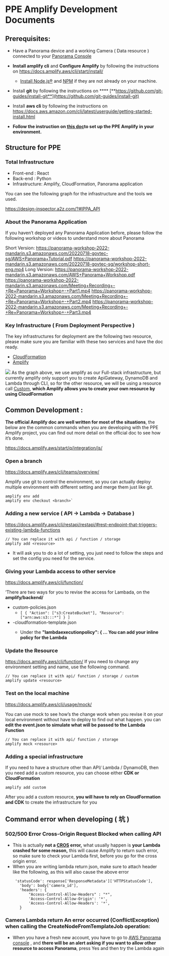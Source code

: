 # PPE Amplify Development Documents

## Prerequisites:

- Have a Panorama device and a working Camera ( Data resource ) connected to your [Panorama Console](https://aws.amazon.com/panorama/)

- **Install amplify cli** and **Configure Amplify** by following the instructions on https://docs.amplify.aws/cli/start/install/
  - [Install Node.js®](https://nodejs.org/en/download/) and [NPM](https://www.npmjs.com/get-npm) if they are not already on your machine.
- Install **git** by following the instructions on \***\* [**https://github.com/git-guides/install-git**](https://github.com/git-guides/install-git)
- Install **aws cli** by following the instructions on https://docs.aws.amazon.com/cli/latest/userguide/getting-started-install.html
- **Follow the instruction on [this doc](https://quip-amazon.com/ifLWAwqmEQbQ/PPE-Amplify-One-Click-Installation)to set up the PPE Amplify in your environment.**

## Structure for PPE

### Total Infrastructure

- Front-end : React
- Back-end : Python
- Infrastructure: Amplify, CloudFormation, Panorama application

You can see the following graph for the infrastructure and the tools we used.

https://design-inspector.a2z.com/?#IPPA_API

### About the Panorama Application

If you haven’t deployed any Panorama Application before, please follow the following workshop or videos to understand more about Panorama

Short Version:
https://panorama-workshop-2022-mandarin.s3.amazonaws.com/20220718-govtec-sg/AWS+Panorama+Tutorial.pdf
https://panorama-workshop-2022-mandarin.s3.amazonaws.com/20220718-govtec-sg/workshop-short-eng.mp4
Long Version:
https://panorama-workshop-2022-mandarin.s3.amazonaws.com/AWS+Panorama+Workshop.pdf
https://panorama-workshop-2022-mandarin.s3.amazonaws.com/Meeting+Recording+-+Re+Panorama+Workshop+-+Part1.mp4
https://panorama-workshop-2022-mandarin.s3.amazonaws.com/Meeting+Recording+-+Re+Panorama+Workshop+-+Part2.mp4
https://panorama-workshop-2022-mandarin.s3.amazonaws.com/Meeting+Recording+-+Re+Panorama+Workshop+-+Part3.mp4

### Key Infrastructure ( From Deployment Perspective )

The key infrastructures for deployment are the following two resource, please make sure you are familiar with these two services and have the doc ready.

- [CloudFormation](https://docs.aws.amazon.com/cloudformation/index.html)
- [Amplify](https://docs.amplify.aws/)

![](https://i.imgur.com/3Y4vx6w.png)
As the graph above, we use amplify as our Full-stack infrastructure, but currently amplify only support you to create ApiGateway, DynamoDB and Lambda through CLI, so for the other resource, we will be using a resource call [Custom](https://docs.amplify.aws/cli/custom/cloudformation/), **which Amplify allows you to create your own resource by using CloudFormation**

## Common Development :

**The official Amplify doc are well written for most of the situations**, the below are the common commands when you are developing with the PPE Amplify project, you can find out more detail on the official doc to see how it’s done.

https://docs.amplify.aws/start/q/integration/js/

### Open a branch

https://docs.amplify.aws/cli/teams/overview/

Amplify use git to control the environment, so you can actually deploy multiple environment with different setting and merge them just like git.

```
amplify env add
amplify env checkout <branch>`
```

### Adding a new service ( API → Lambda → Database )

https://docs.amplify.aws/cli/restapi/restapi/#rest-endpoint-that-triggers-existing-lambda-functions

```
// You can replace it with api / function / storage
amplify add <resource>
```

- It will ask you to do a lot of setting, you just need to follow the steps and set the config you need for the service.

### Giving your Lambda access to other service

https://docs.amplify.aws/cli/function/

‘There are two ways for you to revise the access for Lambada, on the **amplify/backend/<function>**

- custom-policies.json
  - `[ { "Action": ["s3:CreateBucket"], "Resource": ["arn:aws:s3:::*"] } ]`
- <function>-cloudformation-template.json
  - Under the **"lambdaexecutionpolicy": { ... You can add your inline policy for the Lambda**

### Update the Resource

https://docs.amplify.aws/cli/function/
If you need to change any environment setting and name, use the following command.

```
// You can replace it with api/ function / storage / custom
amplify update <resource>
```

### Test on the local machine

https://docs.amplify.aws/cli/usage/mock/

You can use mock to see how’s the change work when you revise it on your local environment without have to deploy to find out what happen. you can **edit the event.json to simulate what will be passed to the Lambda Function**

```
// You can replace it with api/ function / storage
amplify mock <resource>
```

### Adding a special infrastructure

If you need to have a structure other than API/ Lambda / DynamoDB, then you need add a custom resource, you can choose either **CDK or CloudFormation**

```
amplify add custom
```

After you add a custom resource, **you will have to rely on CloudFormation and CDK** to create the infrastructure for you

## Command error when developing ( 坑 )

### 502/500 Error Cross-Origin Request Blocked when calling API

- This is actually **not a [CROS](https://developer.mozilla.org/zh-TW/docs/Web/HTTP/CORS) error,** what usually happen is **your Lambda crashed for some reason,** this will cause Amplify to return such error, so make sure to check your Lambda first, before you go for the cross origin error.
- When you are writing lambda return json, make sure to attach header like the following, as this will also cause the above error
  ```
   'statusCode': response['ResponseMetadata']['HTTPStatusCode'],
     'body': body['camera_id'],
     'headers': {
         "Access-Control-Allow-Headers" : "*",
         'Access-Control-Allow-Origin': '*',
         'Access-Control-Allow-Headers': '*',
     }
  ```

### Camera Lambda return An error occurred (ConflictException) when calling the CreateNodeFromTemplateJob operation:

- When you have a fresh new account, you have to go to [AWS Panorama console](https://aws.amazon.com/panorama/) , and **there will be an alert asking if you want to allow other resource to access Panorama**, press Yes and then try the Lambda again

